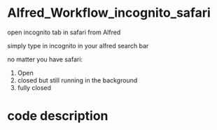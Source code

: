# Alfred_Workflow_incognito_safari
open incognito tab in safari from Alfred


simply type in incognito in your alfred search bar

no matter you have safari:

1. Open
2. closed but still running in the background
3. fully closed

# code description

